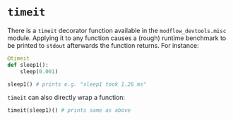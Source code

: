 # `timeit`

There is a `timeit` decorator function available in the `modflow_devtools.misc` module. Applying it to any function causes a (rough) runtime benchmark to be printed to `stdout` afterwards the function returns. For instance:

```python
@timeit
def sleep1():
    sleep(0.001)

sleep1() # prints e.g. "sleep1 took 1.26 ms"
```

`timeit` can also directly wrap a function:

```python
timeit(sleep1)() # prints same as above
```